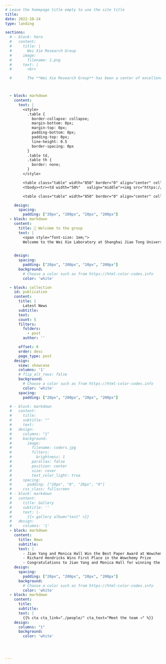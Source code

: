 ```yaml
---
# Leave the homepage title empty to use the site title
title:
date: 2022-10-24
type: landing

sections:
  # - block: hero
  #   content:
  #     title: |
  #       Wei Xie Research Group
  #     image:
  #       filename: 1.png
  #     text: |
  #       <br>

  #       The **Wei Xie Research Group** has been a center of excellence for Automation research, teaching, and practice since its founding.



  - block: markdown
    content:
      text: |
        <style>
          .table {
            border-collapse: collapse;
            margin-bottom: 0px;
            margin-top: 0px;
            padding-bottom: 0px;
            padding-top: 0px;
            line-height: 0.5
            border-spacing: 0px
          }
          .table td,
          .table th {
            border: none;
          }
        </style>

        <table class="table" width="850" border="0" align="center" cellspacing="0" cellpadding="5">
        <tbody><tr><td width="50%"   valign="middle"><img src="https://lecar-lab.github.io/assets/neural_swarm.gif" width="100%"></td><td width="50%"  valign="middle"><img src="https://lecar-lab.github.io/assets/neural_swarm.gif" width="100%"></td></tr></tbody></table>

        <table class="table" width="850" border="0" align="center" cellspacing="0" cellpadding="0"><tbody><tr><td width="100%"        valign="middle" style="padding-left: 5px; padding-right: 5px"><img src="https://lecar-lab.github.io/assets/cajun.gif" width="100%"></td></tr></tbody></table>

    design:
      spacing:
        padding: ["20px", "200px", "20px", "200px"]
  - block: markdown
    content:
      title: 👋 Welcome to the group
      text: |
        <span style="font-size: 1em;">
        Welcome to the Wei Xie Laboratory at Shanghai Jiao Tong University's Department of Automation! <br>The <b>Wei Xie Research Group</b> has been a center of excellence for Automation research, teaching, and practice since its founding. We are dedicated to advancing autonomous unmanned systems in marine and port environments. Led by Dr. Wei Xie, our team conducts cutting-edge research in <b>robust control</b>, <b>backstepping control</b>, and <b>motion control</b>. We collaborate with industry partners and welcome passionate students to join our research endeavors. Explore our website to learn more about our work.</br></span>
        

    design:  
      spacing:
        padding: ["20px", "200px", "20px", "200px"]
      background:
        # Choose a color such as from https://html-color-codes.info
        color: 'white'

  - block: collection
    id: publication
    content:
      title: | 
        Latest News
      subtitle:
      text:
      count: 5
      filters:
        folders:
          - post
        author: ''

      offset: 0
      order: desc
      page_type: post
    design:
      view: showcase
      columns: '1'
      # flip_alt_rows: false
      background:
        # Choose a color such as from https://html-color-codes.info
        color: 'white'
      spacing:
        padding: ["20px", "200px", "20px", "200px"]

  # - block: markdown
  #   content:
  #     title:
  #     subtitle: ""
  #     text:
  #   design:
  #     columns: "1"
  #     background:
  #       image:
  #         filename: coders.jpg
  #         filters:
  #           brightness: 1
  #         parallax: false
  #         position: center
  #         size: cover
  #         text_color_light: true
  #     spacing:
  #       padding: ["20px", "0", "20px", "0"]
  #     css_class: fullscreen
  # - block: markdown
  #   content:
  #     title: Gallery
  #     subtitle: ''
  #     text: |-
  #       {{< gallery album="test" >}}
  #   design:
  #     columns: '1'
  - block: markdown
    content:
      title: News
      subtitle:
      text: |
        - Jian Yang and Monica Hall Win the Best Paper Award at Wowchemy 2020
        - Richard Hendricks Wins First Place in the Wowchemy Prize
        - Congratulations to Jian Yang and Monica Hall for winning the Best Paper Award at the 2020 Conference
    design:  
      spacing:
        padding: ["20px", "200px", "20px", "200px"]
      background:
        # Choose a color such as from https://html-color-codes.info
        color: 'white'
  - block: markdown
    content:
      title:
      subtitle:
      text: |
        {{% cta cta_link="./people/" cta_text="Meet the team →" %}}
    design:
      columns: "1"
      background:
        color: 'white'



      
---
```

